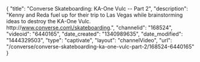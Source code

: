 {
    "title": "Converse Skateboarding: KA-One Vulc -- Part 2",
    "description": "Kenny and Reda fuel up for their trip to Las Vegas while brainstorming ideas to destroy the KA-One Vulc. http:\/\/www.converse.com\/skateboarding.",
    "channelid": "168524",
    "videoid": "6440165",
    "date_created": "1340989635",
    "date_modified": "1444329503",
    "type": "captivate",
    "layout": "channelVideo",
    "url": "\/converse\/converse-skateboarding-ka-one-vulc-part-2\/168524-6440165"
}